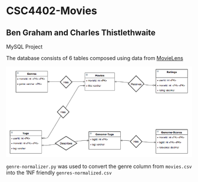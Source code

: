 # CSC4402-Movies

## Ben Graham and Charles Thistlethwaite

MySQL Project

The database consists of 6 tables composed using data from [MovieLens](https://grouplens.org/datasets/movielens/)

![ER Diagram](https://github.com/graham768/CSC4402-Movies/blob/master/ER%20Diagram.png)

`genre-normalizer.py` was used to convert the genre column from `movies.csv` into the 1NF friendly `genres-normalized.csv`